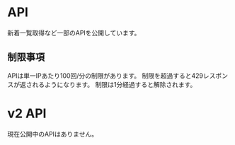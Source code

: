 # API

新着一覧取得など一部のAPIを公開しています。

## 制限事項
APIは単一IPあたり100回/分の制限があります。
制限を超過すると429レスポンスが返されるようになります。
制限は1分経過すると解除されます。


# v2 API
現在公開中のAPIはありません。
